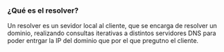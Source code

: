 ### ¿Qué es el resolver?

Un resolver es un sevidor local al cliente, que se encarga de resolver un dominio, realizando consultas iterativas a distintos servidores DNS para poder entrgar la IP del dominio que por el que pregutno el cliente.
